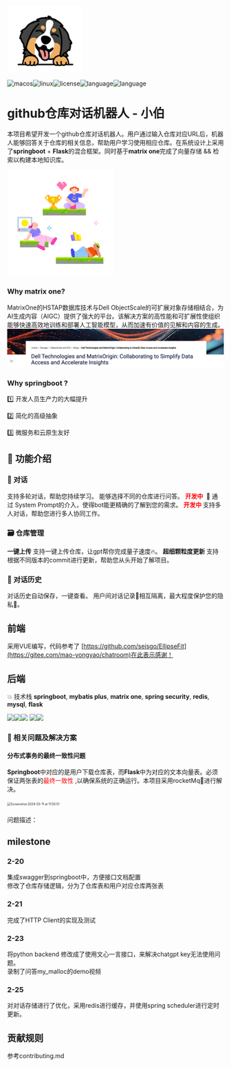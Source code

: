  

<img src="./img/bobo.png" alt="8bit-gamepad" style="zoom:50%;" />

<img src="https://img.shields.io/badge/platform-MacOS-white.svg" alt="macos"/><img src="https://img.shields.io/badge/platform-Linux-9cf.svg" alt="linux"/><img src="https://img.shields.io/badge/License-Apache%202.0-red.svg" alt="license"/><img src="https://img.shields.io/badge/Language-Java-blue.svg" alt="language"/><img src="https://img.shields.io/badge/Language-Python-green.svg" alt="language"/>
<br>

# github仓库对话机器人 - 小伯

本项目希望开发一个github仓库对话机器人。用户通过输入仓库对应URL后，机器人能够回答关于仓库的相关信息，帮助用户学习使用相应仓库。在系统设计上采用了**springboot** + **Flask**的混合框架。同时基于**matrix one**完成了向量存储 && 检索以构建本地知识库。

<img src="./img/2.png" alt="8bit-gamepad" style="zoom: 67%;" />

### Why matrix one?

MatrixOne的HSTAP数据库技术与Dell ObjectScale的可扩展对象存储相结合，为AI生成内容（AIGC）提供了强大的平台。该解决方案的高性能和可扩展性使组织能够快速高效地训练和部署人工智能模型，从而加速有价值的见解和内容的生成。![dellmatrix](./img/dellmatrix.png)



### Why springboot ?

:one: 开发人员生产力的大幅提升

:two: 简化的高级抽象

:three: 微服务和云原生友好



## 💪  功能介绍

### 💬 对话

支持多轮对话，帮助您持续学习。
能够选择不同的仓库进行问答。
**<font color = red>开发中​ </font>** ​ :briefcase:  通过 System Prompt的介入，使得bot能更精确的了解到您的需求。
**<font color = red>开发中 </font>**  支持多人对话，帮助您进行多人协同工作。

### :card_file_box: 仓库管理

**一键上传** 支持一键上传仓库，让gpt帮你完成量子速度:fire:。
**超细颗粒度更新** 支持根据不同版本的commit进行更新，帮助您从头开始了解项目。

### 📜 对话历史

对话历史自动保存，一键查看。
用户间对话记录📝相互隔离，最大程度保护您的隐私🔏。





## 前端
采用VUE编写，代码参考了 [https://github.com/seisgo/EllipseFit](https://gitee.com/mao-yongyao/chatroom)在此表示感谢！





## 后端
💥 技术栈 **springboot**, **mybatis plus**, **matrix one**, **spring security**, **redis**, **mysql**, **flask** <br>

  <code><img width="10%" src="https://www.vectorlogo.zone/logos/java/java-ar21.svg"></code><img width="10%" src="https://www.vectorlogo.zone/logos/springio/springio-ar21.svg"><code><img width="10%" src="https://www.vectorlogo.zone/logos/mysql/mysql-ar21.svg"></code>  <code><img width="10%" src="https://www.vectorlogo.zone/logos/redis/redis-ar21.svg"></code><img width="10%" src="https://www.vectorlogo.zone/logos/pocoo_flask/pocoo_flask-ar21.svg">



### 🧃 相关问题及解决方案

#### 分布式事务的最终一致性问题

**Springboot**中对应的是用户下载仓库表，而**Flask**中为对应的文本向量表。必须保证两张表的<font color = red >最终一致性 </font>,以确保系统的正确运行。本项目采用rocketMq:rocket:进行解决。

<img src="./img/Screenshot 2024-03-11 at 17.00.51.png" alt="Screenshot 2024-03-11 at 17.00.51" style="zoom:50%;" />





#### 

问题描述：







## milestone
### 2-20
  集成swagger到springboot中，方便接口文档配置 <br>
  修改了仓库存储逻辑，分为了仓库表和用户对应仓库两张表
### 2-21
  完成了HTTP Client的实现及测试
### 2-23
  将python backend 修改成了使用文心一言接口，来解决chatgpt key无法使用问题。<br>
  录制了问答my_malloc的demo视频
### 2-25
  对对话存储进行了优化，采用redis进行缓存，并使用spring scheduler进行定时更新。<br>


## 贡献规则
参考contributing.md
